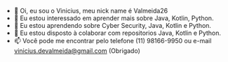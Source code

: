 - 👋 Oi, eu sou o Vinicius, meu nick name  é Valmeida26
- 👀 Eu estou interessado em aprender mais sobre Java, Kotlin, Python.
- 🌱 Eu estou aprendendo sobre Cyber Security, Java, Kotlin e Python.
- 💞️ Eu estou disposto à colaborar com repositorios Java, Kotlin e Python.
- 📫 Você pode me encontrar pelo telefone (11) 98166-9950 ou e-mail vinicius.devalmeida@gmail.com  (Obrigado)
<!---
Valmeida26/Valmeida26 is a ✨ special ✨ repository because its `README.md` (this file) appears on your GitHub profile.
You can click the Preview link to take a look at your changes.
--->
